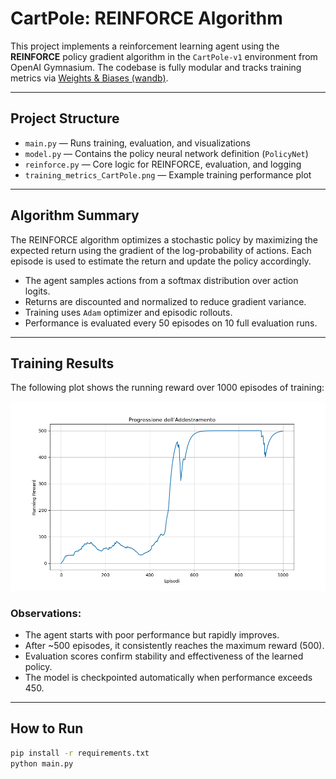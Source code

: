 # CartPole: REINFORCE Algorithm

This project implements a reinforcement learning agent using the **REINFORCE** policy gradient algorithm in the `CartPole-v1` environment from OpenAI Gymnasium. The codebase is fully modular and tracks training metrics via [Weights & Biases (wandb)](https://wandb.ai).

---

## Project Structure

- `main.py` — Runs training, evaluation, and visualizations
- `model.py` — Contains the policy neural network definition (`PolicyNet`)
- `reinforce.py` — Core logic for REINFORCE, evaluation, and logging
- `training_metrics_CartPole.png` — Example training performance plot

---
## Algorithm Summary

The REINFORCE algorithm optimizes a stochastic policy by maximizing the expected return using the gradient of the log-probability of actions. Each episode is used to estimate the return and update the policy accordingly.

- The agent samples actions from a softmax distribution over action logits.
- Returns are discounted and normalized to reduce gradient variance.
- Training uses `Adam` optimizer and episodic rollouts.
- Performance is evaluated every 50 episodes on 10 full evaluation runs.

---

## Training Results

The following plot shows the running reward over 1000 episodes of training:

![Training Metrics](training_metrics_CartPole.png)

### Observations:
- The agent starts with poor performance but rapidly improves.
- After ~500 episodes, it consistently reaches the maximum reward (500).
- Evaluation scores confirm stability and effectiveness of the learned policy.
- The model is checkpointed automatically when performance exceeds 450.

---

## How to Run

```bash
pip install -r requirements.txt
python main.py
